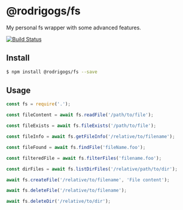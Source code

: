 # @rodrigogs/fs
My personal fs wrapper with some advanced features.

[![Build Status](https://travis-ci.org/rodrigogs/fs.svg?branch=master)](https://travis-ci.org/rodrigogs/fs)

## Install
```bash
$ npm install @rodrigogs/fs --save
```

## Usage
```javascript
const fs = require('.');

const fileContent = await fs.readFile('/path/to/file');

const fileExists = await fs.fileExists('/path/to/file');

const fileInfo = await fs.getFileInfo('/relative/to/filename');

const fileFound = await fs.findFile('fileName.foo');

const filteredFile = await fs.filterFiles('filename.foo');

const dirFiles = await fs.listDirFiles('/relative/path/to/dir');

await fs.createFile('/relative/to/filename', 'File content');

await fs.deleteFile('/relative/to/filename');

await fs.deleteDir('/relative/to/dir');
```

